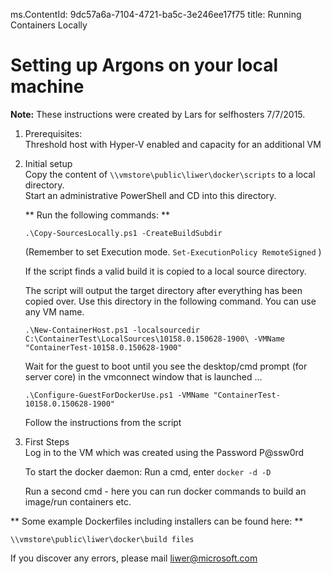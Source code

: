 ms.ContentId: 9dc57a6a-7104-4721-ba5c-3e246ee17f75 
title: Running Containers Locally

# Setting up Argons on your local machine #

**Note:** These instructions were created by Lars for selfhosters 7/7/2015.
 
1.  Prerequisites:  
Threshold host with Hyper-V enabled and capacity for an additional VM  

2.  Initial setup  
Copy the content of `\\vmstore\public\liwer\docker\scripts` to a local directory.  
Start an administrative PowerShell and CD into this directory.

	** Run the following commands: **
	
	`.\Copy-SourcesLocally.ps1 -CreateBuildSubdir`
	
	(Remember to set Execution mode. `Set-ExecutionPolicy RemoteSigned` )
	
	If the script finds a valid build it is copied to a local source directory. 
	
	The script ​will output the target directory after everything has been copied over. Use this directory in the following command. You can use any VM name.

	`.\New-ContainerHost.ps1 -localsourcedir C:\ContainerTest\LocalSources\10158.0.150628-1900\ -VMName "ContainerTest-10158.0.150628-1900"`

	Wait for the guest to boot until you see the desktop/cmd prompt (for server core) in the vmconnect window that is launched …

	`.\Configure-GuestForDockerUse.ps1 -VMName "ContainerTest-10158.0.150628-1900"`

	​Follow the instructions from the script

3.  First Steps  
	Log in to the VM which was created using the Password P@ssw0rd

	To start the docker daemon: Run a cmd, enter `docker -d -D`

	Run a second cmd - here you can run docker commands to build an image/run containers etc.



** Some example Dockerfiles including installers can be found here: **

`\\vmstore\public\liwer\docker\build files`

If you discover any errors, please mail liwer@microsoft.com